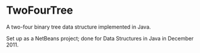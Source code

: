 TwoFourTree
===========

A two-four binary tree data structure implemented in Java.  

Set up as a NetBeans project; done for Data Structures in Java in December 2011.